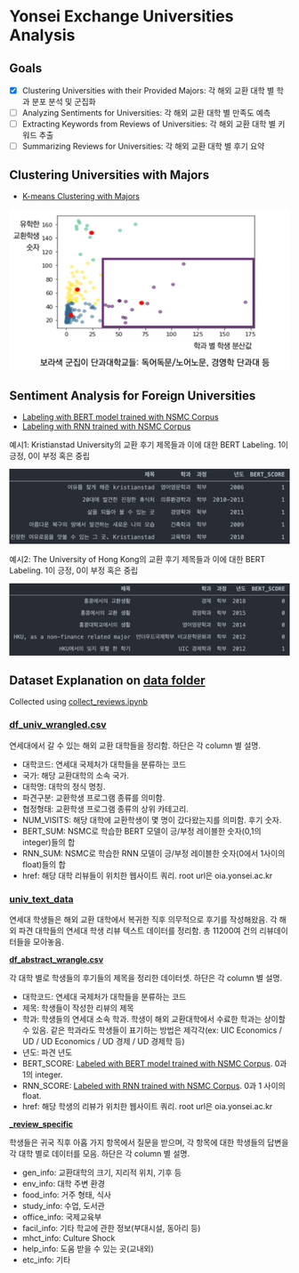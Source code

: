 # Yonsei Exchange Universities Analysis

## Goals

- [x] Clustering Universities with their Provided Majors: 각 해외 교환 대학 별 학과 분포 분석 및 군집화
- [ ] Analyzing Sentiments for Universities: 각 해외 교환 대학 별 만족도 예측
- [ ] Extracting Keywords from Reviews of Universities: 각 해외 교환 대학 별 키워드 추출 
- [ ] Summarizing Reviews for Universities: 각 해외 교환 대학 별 후기 요약

## Clustering Universities with Majors

* [K-means Clustering with Majors](./cluster_departments.ipynb)

![bert-labeled](./img/k-means.png)

## Sentiment Analysis for Foreign Universities

* [Labeling with BERT model trained with NSMC Corpus](./analyze_BERT_nsmc.ipynb)
* [Labeling with RNN trained with NSMC Corpus](./analyze_RNN.ipynb)

예시1: Kristianstad University의 교환 후기 제목들과 이에 대한 BERT Labeling. 1이 긍정, 0이 부정 혹은 중립

![image-20200817135443963](./img/image-20200817135443963.png)

예시2: The University of Hong Kong의 교환 후기 제목들과 이에 대한 BERT Labeling. 1이 긍정, 0이 부정 혹은 중립

![image-20200817135457346](./img/image-20200817135457346.png)

## Dataset Explanation on [data folder](./data)

Collected using [collect_reviews.ipynb](./collect_reviews.ipynb)

### [df_univ_wrangled.csv](./data_wrangled/df_univ_wrangled.csv)

연세대에서 갈 수 있는 해외 교환 대학들을 정리함.
하단은 각 column 별 설명.

* 대학코드: 연세대 국제처가 대학들을 분류하는 코드
* 국가: 해당 교환대학의 소속 국가.
* 대학명: 대학의 정식 명칭.
* 파견구분: 교환학생 프로그램 종류를 의미함.
* 협정형태: 교환학생 프로그램 종류의 상위 카테고리.
* NUM_VISITS: 해당 대학에 교환학생이 몇 명이 갔다왔는지를 의미함. 후기 숫자.
* BERT_SUM: NSMC로 학습한 BERT 모델이 긍/부정 레이블한 숫자(0,1의 integer)들의 합
* RNN_SUM: NSMC로 학습한 RNN 모델이 긍/부정 레이블한 숫자(0에서 1사이의 float)들의 합
* href: 해당 대학 리뷰들이 위치한 웹사이트 쿼리. root url은 oia.yonsei.ac.kr

### [univ_text_data](./data/univ_text_data)

연세대 학생들은 해외 교환 대학에서 복귀한 직후 의무적으로 후기를 작성해왔음. 각 해외 파견 대학들의 연세대 학생 리뷰 텍스트 데이터를 정리함. 총 11200여 건의 리뷰데이터들을 모아놓음. 

**[df_abstract_wrangle.csv](./data_wrangled/df_abstract_wrangle.csv)**

각 대학 별로 학생들의 후기들의 제목을 정리한 데이터셋. 
하단은 각 column 별 설명.

* 대학코드: 연세대 국제처가 대학들을 분류하는 코드
* 제목: 학생들이 작성한 리뷰의 제목
* 학과: 학생들의 연세대 소속 학과. 학생이 해외 교환대학에서 수료한 학과는 상이할 수 있음. 같은 학과라도 학생들이 표기하는 방법은 제각각(ex: UIC Economics / UD / UD Economics / UD 경제 / UD 경제학 등)
* 년도: 파견 년도
* BERT_SCORE: [Labeled with BERT model trained with NSMC Corpus](./analyze_BERT_nsmc.ipynb). 0과 1의 integer.
* RNN_SCORE: [Labeled with RNN trained with NSMC Corpus](./analyze_RNN.ipynb). 0과 1 사이의 float.
* href: 해당 학생의 리뷰가 위치한 웹사이트 쿼리. root url은 oia.yonsei.ac.kr

[**_review_specific**](./data/specific)

학생들은 귀국 직후 아홉 가지 항목에서 질문을 받으며, 각 항목에 대한 학생들의 답변을 각 대학 별로 데이터를 모음. 하단은 각 column 별 설명.

* gen_info: 교환대학의 크기, 지리적 위치, 기후 등
* env_info: 대학 주변 환경
* food_info: 거주 형태, 식사
* study_info: 수업, 도서관
* office_info: 국제교육부
* facil_info: 기타 학교에 관한 정보(부대시설, 동아리 등)
* mhct_info: Culture Shock
* help_info: 도움 받을 수 있는 곳(교내외)
* etc_info: 기타
